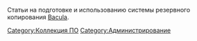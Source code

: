 Статьи на подготовке и использованию системы резервного копирования
[Bacula](http://www.bacula.org/).

[Category:Коллекция ПО](Category:Коллекция_ПО "wikilink")
[Category:Администрирование](Category:Администрирование "wikilink")